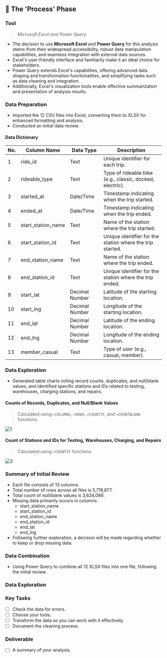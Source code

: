 ## 🔄 The 'Process' Phase

### Tool
>*Microsoft Excel and Power Query*
+ The decision to use **Microsoft Excel** and **Power Query** for this analysis stems from their widespread accessibility, robust data manipulation capabilities, and seamless integration with external data sources.
+ Excel's user-friendly interface and familiarity make it an ideal choice for stakeholders.
+ Power Query extends Excel's capabilities, offering advanced data shaping and transformation functionalities, and simplifying tasks such as data cleaning and integration.
+ Additionally, Excel's visualization tools enable effective summarization and presentation of analysis results.

### Data Preparation
+ Imported the 12 CSV files into Excel, converting them to XLSX for enhanced formatting and analysis.
+ Conducted an initial data review.

#### Data Dictionary
| No. | Column Name | Data Type | Description |
| --- | --- | --- | --- |
| 1 | ride_id | Text | Unique identifier for each trip. |
| 2 | rideable_type | Text | Type of rideable bike (e.g., classic, docked, electric). |
| 3 | started_at | Date/Time | Timestamp indicating when the trip started. |
| 4 | ended_at | Date/Time | Timestamp indicating when the trip ended. |
| 5 | start_station_name | Text | Name of the station where the trip started. |
| 6 | start_station_id | Text | Unique identifier for the station where the trip started. |
| 7 | end_station_name | Text | Name of the station where the trip ended. |
| 8 | end_station_id | Text | Unique identifier for the station where the trip ended. |
| 9 | start_lat | Decimal Number | Latitude of the starting location. |
| 10 | start_lng | Decimal Number | Longitude of the starting location. |
| 11| end_lat | Decimal Number | Latitude of the ending location. |
| 12 | end_lng | Decimal Number | Longitude of the ending location. |
| 13 | member_casual | Text | Type of user (e.g., casual, member). |

### Data Exploration
+ Generated table charts noting record counts, duplicates, and null/blank values, and identified specific stations and IDs related to testing, warehouses, charging stations, and repairs.

#### Counts of Records, Duplicates, and Null/Blank Values
>Calculated using `=COLUMNS`, `=ROWS`, `=COUNTIF`, and `=COUNTBLANK` functions.

![1](https://github.com/chaanalyst/Portfolio-Projects/assets/154933301/2ae1b0b0-96aa-4533-a7df-fc56d724f48d)

#### Count of Stations and IDs for Testing, Warehouses, Charging, and Repairs
>Calculated using `=COUNTIF` functions.

![2](https://github.com/chaanalyst/Portfolio-Projects/assets/154933301/841785a3-55fd-4418-b76f-1d7aec974b51)

### Summary of Initial Review
+ Each file consists of 13 columns.
+ Total number of rows across all files is 5,719,877.
+ Total count of null/blank values is 3,624,089.
+ Missing data primarily occurs in columns:
    * start_station_name
    * start_station_id
    * end_station_name
    * end_station_id
    * end_lat
    * end_lng
+ Following further exploration, a decision will be made regarding whether to keep or drop missing data.

### Data Combination
+ Using Power Query to combine all 12 XLSX files into one file, following the initial review.

### Data Exploration



### Key Tasks
- [ ]  Check the data for errors.
- [ ]  Choose your tools.
- [ ]  Transform the data so you can work with it effectively.
- [ ]  Document the cleaning process.

### Deliverable 
- [ ]  A summary of your analysis.
